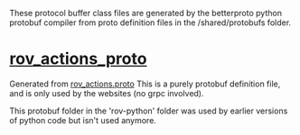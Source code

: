These protocol buffer class files are generated by the betterproto python protobuf compiler from proto definition files in the /shared/protobufs folder.

# [rov_actions_proto](rov_actions_proto.py)

Generated from [rov_actions.proto](../../../shared/protobufs/rov_actions.proto) This is a purely protobuf definition file, and is only used by the websites (no grpc involved).

This protobuf folder in the 'rov-python' folder was used by earlier versions of python code but isn't used anymore.

